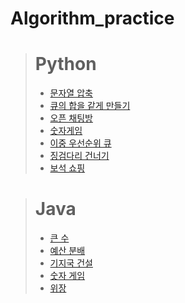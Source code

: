 # Algorithm_practice

> # Python
>- [문자열 압축](https://github.com/PLAYseung/Algorithm_practice/tree/main/sameQue)
>- [큐의 합을 같게 만들기](https://github.com/PLAYseung/Algorithm_practice/tree/main/zipString)
>- [오픈 채팅방](https://github.com/PLAYseung/Algorithm_practice/tree/main/openChat)
>- [숫자게임](https://github.com/PLAYseung/Algorithm_practice/tree/main/numberGame)
>- [이중 우선순위 큐](/heapSort/)
>- [징검다리 건너기](/steppingStone/)
>- [보석 쇼핑](/shoppingJewel/)

># Java
>- [큰 수](/bigNumber/)
>- [예산 분배](/budget/)
>- [기지국 건설](/build_baseStation/)
>- [숫자 게임](/numberGame_java/)
>- [위장](/Spy/)